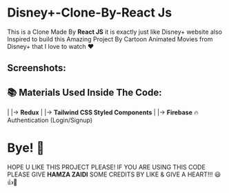 # Disney+-Clone-By-React Js

This is a Clone Made By **React JS** it is exactly just like Disney+ website also Inspired to build this Amazing Project By Cartoon Animated Movies from Disney+ that I love to watch ❤️

## Screenshots:

## 📚 Materials Used Inside The Code:
  |
  |-> **Redux**
  |
  |-> **Tailwind CSS Styled Components**
  |
  |-> **Firebase** 🔥 Authentication (Login/Signup)
  
# Bye! 👋

HOPE U LIKE THIS PROJECT PLEASE! IF YOU ARE USING THIS CODE PLEASE GIVE **HAMZA ZAIDI** SOME CREDITS BY LIKE & GIVE A HEART!!! 😃👍💛
